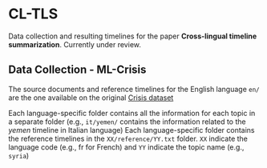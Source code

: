 # CL-TLS

Data collection and resulting timelines for the paper **Cross-lingual timeline summarization**. Currently under review.

## Data Collection - ML-Crisis

The source documents and reference timelines for the English language `en/` are the one available on the original [Crisis dataset](http://www.l3s.de/~gtran/timeline/)

Each language-specific folder contains all the information for each topic in a separate folder (e.g., `it/yemen/` contains the information related to the *yemen* timeline in Italian language)
Each language-specific folder contains the reference timelines in the `XX/reference/YY.txt` folder. `XX` indicate the language code (e.g., fr for French) and `YY` indicate the topic name (e.g., `syria`)